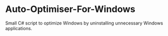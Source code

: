 # Auto-Optimiser-For-Windows
Small C# script to optimize Windows by uninstalling unnecessary Windows applications.
